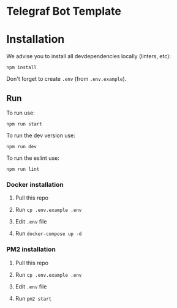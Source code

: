 # Telegraf Bot Template

# Installation

We advise you to install all devdependencies locally (linters, etc):

`npm install`

Don't forget to create `.env` (from `.env.example`).

## Run

To run use:

`npm run start`

To run the dev version use:

`npm run dev`

To run the eslint use:

`npm run lint`

### Docker installation
1) Pull this repo

2) Run `cp .env.example .env`

3) Edit `.env` file

4) Run `docker-compose up -d`

### PM2 installation
1) Pull this repo

2) Run `cp .env.example .env`

3) Edit `.env` file

4) Run `pm2 start`
